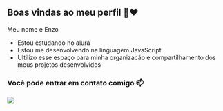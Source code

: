## Boas vindas ao meu perfil 👋❤️

Meu nome e Enzo 

- Estou estudando no alura
- Estou me desenvolvendo na linguagem JavaScript
- Ultilizo esse espaço para minha organizacão e compartilhamento dos meus projetos desenvolvidos

### Você pode entrar em contato comigo 📫

![](https://tenor.com/view/wanessa-wolf-loba-wanessa-lgbt-sorriso-gif-14863006111712478977)

